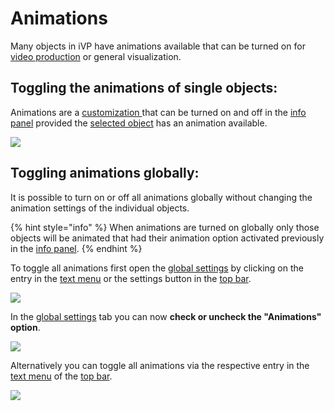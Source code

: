 # Animations

Many objects in iVP have animations available that can be turned on for [video production](broken-reference) or general visualization.

## Toggling the animations of single objects:

Animations are a [customization ](customizable-machines.md)that can be turned on and off in the [info panel](../user-interface/the-info-panel.md) provided the [selected object](selecting-and-moving-objects.md) has an animation available.

![](../../../.gitbook/assets/iVP\_guide\_canimations.jpg)

## Toggling animations globally:

It is possible to turn on or off all animations globally without changing the animation settings of the individual objects.

{% hint style="info" %}
When animations are turned on globally only those objects will be animated that had their animation option activated previously in the [info panel](../user-interface/the-info-panel.md).
{% endhint %}

To toggle all animations first open the [global settings](../settings/global-settings.md) by clicking on the entry in the [text menu](../user-interface/the-top-bar.md#text-menu) or the settings button in the [top bar](../user-interface/the-top-bar.md#icons).

![](../../../.gitbook/assets/iVP\_settings\_menu\_entry.jpg)

In the [global settings](../settings/global-settings.md) tab you can now **check or uncheck the "Animations" option**.

![](<../../../.gitbook/assets/iVP\_animations\_global settings.jpg>)

Alternatively you can toggle all animations via the respective entry in the [text menu](../user-interface/the-top-bar.md#text-menu) of the [top bar](../user-interface/the-top-bar.md).

![](../../../.gitbook/assets/iVP\_guide\_animations\_menu\_entry.jpg)
